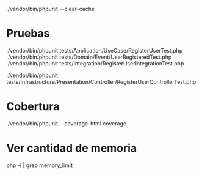 ./vendor/bin/phpunit --clear-cache

# Pruebas
./vendor/bin/phpunit tests/Application/UseCase/RegisterUserTest.php
./vendor/bin/phpunit tests/Domain/Event/UserRegisteredTest.php
./vendor/bin/phpunit tests/Integration/RegisterUserIntegrationTest.php

./vendor/bin/phpunit tests/Infrastructure/Presentation/Controller/RegisterUserControllerTest.php

# Cobertura
./vendor/bin/phpunit --coverage-html coverage

# Ver cantidad de memoria
php -i | grep memory_limit
